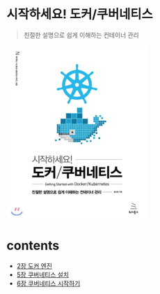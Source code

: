 # 시작하세요! 도커/쿠버네티스
> 친절한 설명으로 쉽게 이해하는 컨테이너 관리

<img src="book-contents/assets/book-cover.jpeg" witdh=300 height=400>

# contents
* [2장 도커 엔진](2장%20도커%20엔진)
* [5장 쿠버네티스 설치](5장%20쿠버네티스%20설치)
* [6장 쿠버네티스 시작하기](6장%20쿠버네티스%20시작하기)

